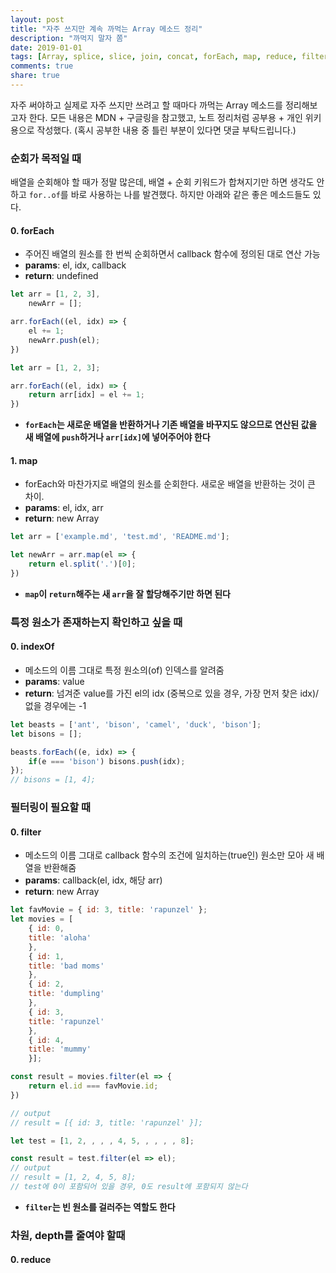 ```yaml
---
layout: post
title: "자주 쓰지만 계속 까먹는 Array 메소드 정리"
description: "까먹지 말자 쫌"
date: 2019-01-01
tags: [Array, splice, slice, join, concat, forEach, map, reduce, filter, sort, indexOf, TIL]
comments: true
share: true
---
```


자주 써야하고 실제로 자주 쓰지만 쓰려고 할 때마다 까먹는 Array 메소드를 정리해보고자 한다. 모든 내용은 MDN + 구글링을 참고했고, 노트 정리처럼 공부용 + 개인 위키용으로 작성했다. (혹시 공부한 내용 중 틀린 부분이 있다면 댓글 부탁드립니다.)

### 순회가 목적일 때
배열을 순회해야 할 때가 정말 많은데, 배열 + 순회 키워드가 합쳐지기만 하면 생각도 안 하고 `for..of`를 바로 사용하는 나를 발견했다. 하지만 아래와 같은 좋은 메소드들도 있다.

#### 0. forEach
- 주어진 배열의 원소를 한 번씩 순회하면서 callback 함수에 정의된 대로 연산 가능
- **params**: el, idx, callback
- **return**: undefined

```javascript
let arr = [1, 2, 3],
    newArr = [];

arr.forEach((el, idx) => {
	el += 1;
	newArr.push(el);
})
```
```javascript
let arr = [1, 2, 3];

arr.forEach((el, idx) => {
	return arr[idx] = el += 1;
})
```
- **`forEach`는 새로운 배열을 반환하거나 기존 배열을 바꾸지도 않으므로 연산된 값을 새 배열에 `push`하거나 `arr[idx]`에 넣어주어야 한다**

#### 1. map
- forEach와 마찬가지로 배열의 원소를 순회한다. 새로운 배열을 반환하는 것이 큰 차이.
- **params**: el, idx, arr
- **return**: new Array

```javascript
let arr = ['example.md', 'test.md', 'README.md'];

let newArr = arr.map(el => {
	return el.split('.')[0];
})
```
- **`map`이 `return`해주는 새 `arr`을 잘 할당해주기만 하면 된다**


### 특정 원소가 존재하는지 확인하고 싶을 때
#### 0. indexOf
- 메소드의 이름 그대로 특정 원소의(of) 인덱스를 알려줌
- **params**: value
- **return**: 넘겨준 value를 가진 el의 idx (중복으로 있을 경우, 가장 먼저 찾은 idx)/ 없을 경우에는 -1

```javascript
let beasts = ['ant', 'bison', 'camel', 'duck', 'bison'];
let bisons = [];

beasts.forEach((e, idx) => {
	if(e === 'bison') bisons.push(idx);
});
// bisons = [1, 4];
```


### 필터링이 필요할 때
#### 0. filter
- 메소드의 이름 그대로 callback 함수의 조건에 일치하는(true인) 원소만 모아 새 배열을 반환해줌
- **params**: callback(el, idx, 해당 arr)
- **return**: new Array

```javascript
let favMovie = { id: 3, title: 'rapunzel' };
let movies = [
	{ id: 0, 
	title: 'aloha'
	},
	{ id: 1, 
	title: 'bad moms'
	},
	{ id: 2, 
	title: 'dumpling'
	},
	{ id: 3, 
	title: 'rapunzel'
	},
	{ id: 4, 
	title: 'mummy'
	}];

const result = movies.filter(el => {
	return el.id === favMovie.id;
})

// output
// result = [{ id: 3, title: 'rapunzel' }];
```
```javascript
let test = [1, 2, , , , 4, 5, , , , , 8];

const result = test.filter(el => el);
// output
// result = [1, 2, 4, 5, 8];
// test에 0이 포함되어 있을 경우, 0도 result에 포함되지 않는다
```
- **`filter`는 빈 원소를 걸러주는 역할도 한다**


### 차원, depth를 줄여야 할때
#### 0. reduce
